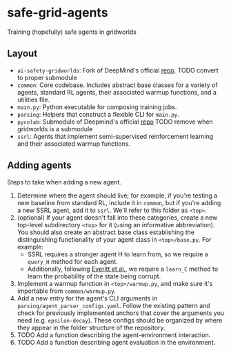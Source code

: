 safe-grid-agents
========
Training (hopefully) safe agents in gridworlds

## Layout
- `ai-safety-gridworlds`: Fork of DeepMind's official [repo](https://github.com/deepmind/ai-safety-gridworlds). TODO convert to proper submodule
- `common`: Core codebase. Includes abstract base classes for a variety of agents, standard RL agents, their associated warmup functions, and a utilities file.
- `main.py`: Python executable for composing training jobs.
- `parsing`: Helpers that construct a flexible CLI for `main.py`.
- `pycolab`: Submodule of Deepmind's official [repo](https://github.com/deepmind/pycolab) TODO remove when gridworlds is a submodule
- `ssrl`: Agents that implement semi-supervised reinforcement learning and their associated warmup functions.

## Adding agents
Steps to take when adding a new agent.

1. Determine where the agent should live; for example, if you're testing a new baseline from standard RL, include it in `common`, but if you're adding a new SSRL agent, add it to `ssrl`.  We'll refer to this folder as `<top>`.
2. (optional) If your agent doesn't fall into these categories, create a new top-level subdirectory `<top>` for it (using an informative abbreviation).  You should also create an abstract base class establishing the distinguishing functionality of your agent class in `<top>/base.py`. For example:
    - SSRL requires a stronger agent H to learn from, so we require a `query_H` method for each agent.
    - Additionally, following [Everitt et al.](https://arxiv.org/abs/1705.08417), we require a `learn_C` method to learn the probability of the state being corrupt.
3. Implement a warmup function in `<top>/warmup.py`, and make sure it's importable from `common/warmup.py`.
4. Add a new entry for the agent's CLI arguments in `parsing/agent_parser_configs.yaml`.  Follow the existing pattern and check for previously implemented anchors that cover the arguments you need (e.g. `epsilon-decay`).  These configs should be organized by where they appear in the folder structure of the repository.
5. TODO Add a function describing the agent-environment interaction.
6. TODO Add a function describing agent evaluation in the environment.
